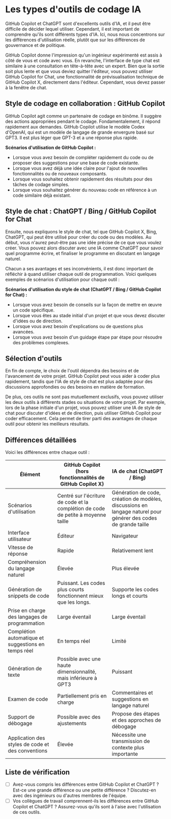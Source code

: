 # Les types d'outils de codage IA

GitHub Copilot et ChatGPT sont d'excellents outils d'IA, et il peut être difficile de décider lequel utiliser. Cependant, il est important de comprendre qu'ils sont différents types d'IA. Ici, nous nous concentrons sur les différences d'utilisation réelle, plutôt que sur les différences de gouvernance et de politique.

GitHub Copilot donne l'impression qu'un ingénieur expérimenté est assis à côté de vous et code avec vous. En revanche, l'interface de type chat est similaire à une consultation en tête-à-tête avec un expert. Bien que la sortie soit plus lente et que vous deviez quitter l'éditeur, vous pouvez utiliser GitHub Copilot for Chat, une fonctionnalité de prévisualisation technique de GitHub Copilot X, directement dans l'éditeur. Cependant, vous devez passer à la fenêtre de chat.

## Style de codage en collaboration : GitHub Copilot

GitHub Copilot agit comme un partenaire de codage en binôme. Il suggère des actions appropriées pendant le codage. Fondamentalement, il répond rapidement aux demandes. GitHub Copilot utilise le modèle Codex d'OpenAI, qui est un modèle de langage de grande envergure basé sur GPT3. Il est plus léger que GPT-3 et a une réponse plus rapide.

**Scénarios d'utilisation de GitHub Copilot :**

- Lorsque vous avez besoin de compléter rapidement du code ou de proposer des suggestions pour une base de code existante.
- Lorsque vous avez déjà une idée claire pour l'ajout de nouvelles fonctionnalités ou de nouveaux composants.
- Lorsque vous souhaitez obtenir rapidement des résultats pour des tâches de codage simples.
- Lorsque vous souhaitez générer du nouveau code en référence à un code similaire déjà existant.

## Style de chat : ChatGPT / Bing / GitHub Copilot for Chat

Ensuite, nous expliquons le style de chat, tel que GitHub Copilot X, Bing, ChatGPT, qui peut être utilisé pour créer du code ou des modèles. Au début, vous n'aurez peut-être pas une idée précise de ce que vous voulez créer. Vous pouvez alors discuter avec une IA comme ChatGPT pour savoir quel programme écrire, et finaliser le programme en discutant en langage naturel.

Chacun a ses avantages et ses inconvénients, il est donc important de réfléchir à quand utiliser chaque outil de programmation. Voici quelques exemples de scénarios d'utilisation pour chaque outil :

**Scénarios d'utilisation du style de chat (ChatGPT / Bing / GitHub Copilot for Chat) :**

- Lorsque vous avez besoin de conseils sur la façon de mettre en œuvre un code spécifique.
- Lorsque vous êtes au stade initial d'un projet et que vous devez discuter d'idées ou de direction.
- Lorsque vous avez besoin d'explications ou de questions plus avancées.
- Lorsque vous avez besoin d'un guidage étape par étape pour résoudre des problèmes complexes.

## Sélection d'outils

En fin de compte, le choix de l'outil dépendra des besoins et de l'avancement de votre projet. GitHub Copilot peut vous aider à coder plus rapidement, tandis que l'IA de style de chat est plus adaptée pour des discussions approfondies ou des besoins en matière de formation.

De plus, ces outils ne sont pas mutuellement exclusifs, vous pouvez utiliser les deux outils à différents stades ou situations de votre projet. Par exemple, lors de la phase initiale d'un projet, vous pouvez utiliser une IA de style de chat pour discuter d'idées et de direction, puis utiliser GitHub Copilot pour coder efficacement. Cela permet de tirer parti des avantages de chaque outil pour obtenir les meilleurs résultats.

## Différences détaillées

Voici les différences entre chaque outil :

| Élément | GitHub Copilot (hors fonctionnalités de GitHub Copilot X) | IA de chat (ChatGPT / Bing) |
| ------------------- | ---------------------------------------- | ------------------------------------------------------- |
| Scénarios d'utilisation | Centré sur l'écriture de code et la complétion de code de petite à moyenne taille | Génération de code, création de modèles, discussions en langage naturel pour générer des codes de grande taille |
| Interface utilisateur | Éditeur | Navigateur |
| Vitesse de réponse | Rapide | Relativement lent |
| Compréhension du langage naturel | Élevée | Plus élevée |
| Génération de snippets de code | Puissant. Les codes plus courts fonctionnent mieux que les longs. | Supporte les codes longs et courts |
| Prise en charge des langages de programmation | Large éventail | Large éventail |
| Complétion automatique et suggestions en temps réel | En temps réel | Limité |
| Génération de texte | Possible avec une haute dimensionnalité, mais inférieure à GPT3 | Puissant |
| Examen de code | Partiellement pris en charge | Commentaires et suggestions en langage naturel |
| Support de débogage | Possible avec des ajustements | Propose des étapes et des approches de débogage |
| Application des styles de code et des conventions | Élevée | Nécessite une transmission de contexte plus importante |

## Liste de vérification

- [ ] Avez-vous compris les différences entre GitHub Copilot et ChatGPT ? Est-ce une grande différence ou une petite différence ? Discutez-en avec des ingénieurs ou d'autres membres de l'équipe.
- [ ] Vos collègues de travail comprennent-ils les différences entre GitHub Copilot et ChatGPT ? Assurez-vous qu'ils sont à l'aise avec l'utilisation de ces outils.
